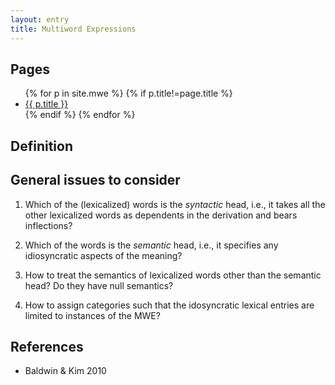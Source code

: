 ```yaml
---
layout: entry
title: Multiword Expressions
---
```


## Pages

<ul>
{% for p in site.mwe %}
  {% if p.title!=page.title %}<li><a href="{{ p.title }}.html" class="doclabel">{{ p.title }}</a></li>{% endif %}
{% endfor %}
</ul>

## Definition

## General issues to consider

1. Which of the (lexicalized) words is the _syntactic_ head, i.e., it takes all the other lexicalized words 
as dependents in the derivation and bears inflections?

2. Which of the words is the _semantic_ head, i.e., it specifies any idiosyncratic aspects of the meaning?

3. How to treat the semantics of lexicalized words other than the semantic head? 
Do they have null semantics?

4. How to assign categories such that the idosyncratic lexical entries are limited to instances of the MWE?

## References

- Baldwin & Kim 2010
